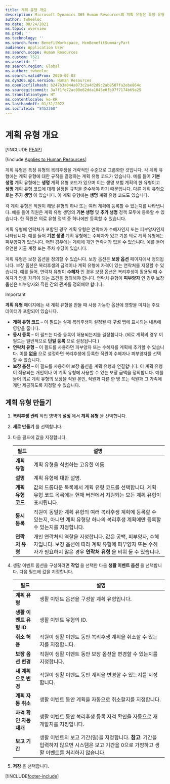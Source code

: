 ```yaml
---
title: 계획 유형 개요
description: Microsoft Dynamics 365 Human Resources의 계획 유형은 특정 유형의 복리후생을 개략적인 수준으로 그룹화한 것입니다.
author: twheeloc
ms.date: 08/24/2021
ms.topic: overview
ms.prod: ''
ms.technology: ''
ms.search.form: BenefitWorkspace, HcmBenefitSummaryPart
audience: Application User
ms.search.scope: Human Resources
ms.custom: 7521
ms.assetid: ''
ms.search.region: Global
ms.author: twheeloc
ms.search.validFrom: 2020-02-03
ms.dyn365.ops.version: Human Resources
ms.openlocfilehash: b247b3a044a073c2a4d2d9c2ab8507fa2ebe864c
ms.sourcegitcommit: 3a7f1fe72ac08e62dda1045e0fb97f7174b69a25
ms.translationtype: HT
ms.contentlocale: ko-KR
ms.lasthandoff: 01/31/2022
ms.locfileid: "8452368"
---
```

# <a name="plan-type-overview"></a>계획 유형 개요


[!INCLUDE [PEAP](../includes/peap-2.md)]

[!include [Applies to Human Resources](../includes/applies-to-hr.md)]

계획 유형은 특정 유형의 복리후생을 개략적인 수준으로 그룹화한 것입니다. 각 계획 유형에는 계획 유형에 대한 규칙을 결정하는 계획 유형 코드가 있습니다. 예를 들어 **기본 생명** 계획 유형에는 **생명** 계획 유형 코드가 있으며 이는 생명 보험 계획의 한 유형이고 **생명** 계획 유형 코드에 대해 설정된 규칙을 준수해야 하기 때문입니다. 다른 계획 유형으로는 **추가 생명** 이 있습니다. 이 계획 유형에는 **생명** 계획 유형 코드도 있습니다.

각 계획 유형은 직원이 해당 유형의 하나 또는 여러 계획에 등록할 수 있는지를 나타냅니다. 예를 들어 직원은 계획 유형 생명의 **기본 생명** 및 **추가 생명** 정책 모두에 등록할 수 있습니다. 한 직원은 의료 유형 정책 중 하나에만 등록할 수 있습니다.

계획 유형에 연락처가 포함된 경우 계획 유형은 연락처가 수혜자인지 또는 피부양자인지 나타냅니다. 예를 들어 **기본 생명** 계획 유형에는 수혜자가 있고 기본 의료 계획 유형에는 피부양자가 있습니다. 어떤 경우에는 계획에 개인 연락처가 없을 수 있습니다. 예를 들어 유연한 지출 계정 또는 주차 수당이 있습니다.


계획 유형은 보장 옵션을 정의할 수 있습니다. 보장 옵션은 **보장 옵션** 페이지에서 정의됩니다. 보장 옵션은 복리후생의 금액이나 계획 유형에 자격이 있는 연락처를 지정할 수 있습니다. 예를 들어, 연락처 유형이 **수혜자** 인 경우 보장 옵션은 복리후생이 활용될 때 수혜자가 받을 자격이 되는 조건을 정의해야 합니다. 연락처 유형이 **피부양자** 인 경우 보장 옵션은 피부양자와 직원 간의 관계를 정의해야 합니다. 

> [!IMPORTANT]
> **계획 유형** 페이지에는 새 계획 유형을 만들 때 사용 가능한 옵션에 영향을 미치는 주요 데이터가 포함되어 있습니다.
>
> - **계획 유형 코드** – 이 필드는 실제 복리후생이 설정될 때 **구성** 탭에 표시되는 내용에 영향을 줍니다.  
> - **동시 등록** – 이 필드는 다중 등록이 허용되는지를 결정합니다. (의료 계획의 경우 이 필드는 일반적으로 **단일 등록** 으로 설정됩니다.)
> - **연락처 유형** – 이 필드를 사용하면 피부양자 또는 수혜자를 계획에 추가할 수 있습니다. 이를 **없음** 으로 설정하면 복리후생에 등록한 직원이 수혜자나 피부양자를 선택할 수 없습니다.
> - **보장 옵션** – 이 필드를 사용하여 보장 옵션을 계획 유형과 연결합니다. 이 계획 유형이 적용되는 개인이나 이 계획 유형에 사용할 수 있는 보장 금액을 정의합니다. 예를 들어 의료 계획 유형의 보장을 직원 본인, 직원과 다른 한 명 또는 직원과 그 가족에게만 제공하도록 지정할 수 있습니다.

## <a name="create-plan-types"></a>계획 유형 만들기

1. **복리후생 관리** 작업 영역의 **설정** 에서 **계획 유형** 을 선택합니다.

2. **새로 만들기** 를 선택합니다.

3. 다음 필드에 값을 지정합니다.

   | 필드 | 설명 |
   | --- | --- |
   | **계획 유형** | 계획 유형을 식별하는 고유한 이름. |
   | **설명** | 계획 유형에 대한 설명. |
   | **계획 유형 코드** | 값의 드롭다운 목록에서 계획 유형 코드를 선택합니다. 계획 유형 코드 목록에는 현재 버전에서 지원되는 모든 계획 유형이 표시됩니다. |
   | **동시 등록** | 직원이 동일한 계획 유형의 여러 복리후생 계획에 등록할 수 있는지, 아니면 계획 유형당 하나의 복리후생 계획에만 등록할 수 있는지를 지정합니다. |
   | **연락처 유형** | 개인 연락처의 역할을 지정합니다. 값은 공백, 피부양자, 수혜자입니다. 보장 옵션에 따라 계획 유형에 피부양자 또는 수혜자가 필요하지 않은 경우 **연락처 유형** 을 비워 둘 수 있습니다. |

4. 생활 이벤트 옵션을 구성하려면 **작업** 을 선택한 다음 **생활 이벤트 옵션** 을 선택합니다. 다음 필드에 값을 지정합니다.

   | 필드 | 설명 |
   | --- | --- |
   | **계획 유형** | 생활 이벤트 옵션을 구성할 계획 유형입니다. |
   | **생활 이벤트 유형 ID** | 생활 이벤트 유형의 ID. |
   | **취소 허용** | 직원이 생활 이벤트 동안 복리후생 계획을 취소할 수 있는지를 지정합니다. |
   | **보장 옵션 변경** | 직원이 생활 이벤트 동안 보장 옵션을 변경할 수 있는지를 지정합니다. |
   | **새 계획으로 변경** | 직원이 생활 이벤트 동안 계획을 변경할 수 있는지를 지정합니다. |
   | **계획 자동 취소** | 생활 이벤트 동안 계획을 자동으로 취소할지를 지정합니다. |
   | **자격 확인 자동 재개** | 생활 이벤트 동안 복리후생 등록 자격 확인을 자동으로 재개할지를 지정합니다. |
   | **보고 기간** | 생활 이벤트의 보고 기간(일)을 지정합니다. **참고**: 기간을 입력하지 않으면 시스템은 보고 기간을 0으로 가정하고 생활 이벤트를 처리하지 않습니다. |

5. **저장** 을 선택합니다. 


[!INCLUDE[footer-include](../includes/footer-banner.md)]

